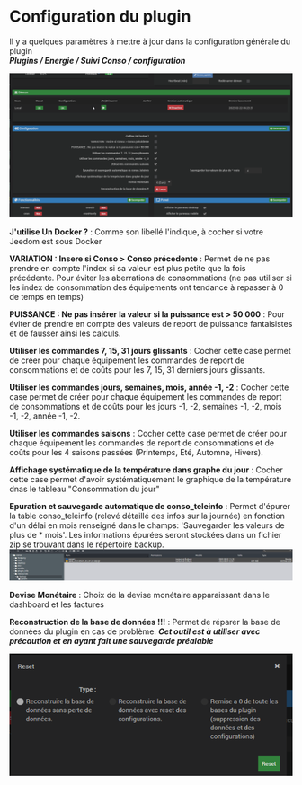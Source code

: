 # Configuration du plugin

Il y a quelques paramètres à mettre à jour dans la configuration générale du plugin<br>
_**Plugins / Energie / Suivi Conso / configuration**_ <br>

![configurationplugin](../images/configurationplugin.png)



**J'utilise Un Docker ?** : Comme son libellé l'indique, à cocher si votre Jeedom est sous Docker <br>

**VARIATION : Insere si Conso > Conso précedente** : Permet de ne pas prendre en compte l'index si sa valeur est plus petite que la fois précédente. Pour éviter les aberrations de consommations (ne pas utiliser si les index de consommation des équipements ont tendance à repasser à 0 de temps en temps)<br>

**PUISSANCE : Ne pas insérer la valeur si la puissance est > 50 000** : Pour éviter de prendre en compte des valeurs de report de puissance fantaisistes et de fausser ainsi les calculs. <br>

**Utiliser les commandes 7, 15, 31 jours glissants** : Cocher cette case permet de créer pour chaque équipement les commandes de report de consommations et de coûts pour les 7, 15, 31 derniers jours glissants. <br>

**Utiliser les commandes jours, semaines, mois, année -1, -2** : Cocher cette case permet de créer pour chaque équipement les commandes de report de consommations et de coûts pour les jours -1, -2, semaines -1, -2, mois -1, -2, année -1, -2. <br>

**Utiliser les commandes saisons** : Cocher cette case permet de créer pour chaque équipement les commandes de report de consommations et de coûts pour les 4 saisons passées (Printemps, Eté, Automne, Hivers). <br>

**Affichage systématique de la température dans graphe du jour** : Cocher cette case permet d'avoir systématiquement le graphique de la température dnas le tableau "Consommation du jour" <br>

**Epuration et sauvegarde automatique de conso_teleinfo** : Permet d'épurer la table conso_teleinfo (relevé détaillé des infos sur la journée) en fonction d'un délai en mois renseigné dans le champs: 'Sauvegarder les valeurs de plus de * mois'. Les informations épurées seront stockées dans un fichier zip se trouvant dans le répertoire backup.
![emplacement_sauv](../images/emplacement_sauv.png)

**Devise Monétaire** : Choix de la devise monétaire apparaissant dans le dashboard et les factures<br>

**Reconstruction de la base de données !!!** : Permet de réparer la base de données du plugin en cas de problème. _**Cet outil est à utiliser avec précaution et en ayant fait une sauvegarde préalable**_ <br>

![reconstructionbase](../images/reconstructionbase.png)
